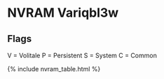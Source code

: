 # NVRAM Variqbl3w

## Flags

V = Volitale
P = Persistent
S = System
C = Common

{% include nvram_table.html %}